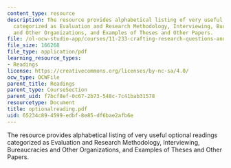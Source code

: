 ```yaml
---
content_type: resource
description: The resource provides alphabetical listing of very useful optional readings
  categorized as Evaluation and Research Methodology, Interviewing, Bureaucracies
  and Other Organizations, and Examples of Theses and Other Papers.
file: /ol-ocw-studio-app/courses/11-233-crafting-research-questions-and-qualitative-methodology-fall-2005/65234c894599edbf8e85df6bae2afb6e_optionalreading.pdf
file_size: 166268
file_type: application/pdf
learning_resource_types:
- Readings
license: https://creativecommons.org/licenses/by-nc-sa/4.0/
ocw_type: OCWFile
parent_title: Readings
parent_type: CourseSection
parent_uid: f7bcf8ef-0c67-2b73-548c-7c41bab31578
resourcetype: Document
title: optionalreading.pdf
uid: 65234c89-4599-edbf-8e85-df6bae2afb6e
---
```

The resource provides alphabetical listing of very useful optional readings categorized as Evaluation and Research Methodology, Interviewing, Bureaucracies and Other Organizations, and Examples of Theses and Other Papers.